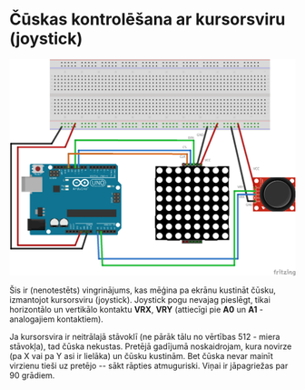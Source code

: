 # Čūskas kontrolēšana ar kursorsviru (joystick)

![](SnakeWithJoystick_bb.png)

Šis ir (nenotestēts) vingrinājums, kas mēģina pa ekrānu kustināt čūsku, 
izmantojot kursorsviru (joystick). Joystick pogu nevajag pieslēgt, 
tikai horizontālo un vertikālo kontaktu **VRX**, **VRY** (attiecīgi pie **A0** un **A1** - 
analogajiem kontaktiem). 

Ja kursorsvira ir neitrālajā stāvoklī (ne pārāk tālu no vērtības 512 - miera stāvokļa), 
tad čūska nekustas. Pretējā gadījumā noskaidrojam, kura novirze (pa X vai pa Y asi 
ir lielāka) un čūsku kustinām. Bet čūska nevar mainīt virzienu tieši uz pretējo -- 
sākt rāpties atmuguriski. Viņai ir jāpagriežas par 90 grādiem.